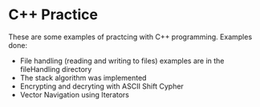 # C++ Practice

These are some examples of practcing with C++ programming. Examples done:
- File handling (reading and writing to files) examples are in the fileHandling directory
- The stack algorithm was implemented
- Encrypting and decryting with ASCII Shift Cypher 
- Vector Navigation using Iterators 
